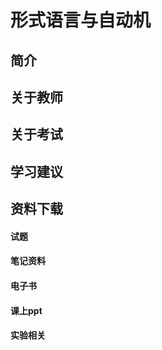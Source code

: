 
# 形式语言与自动机

## 简介

## 关于教师

## 关于考试

## 学习建议

## 资料下载
<!-- tabs:start -->

#### **试题**

#### **笔记资料**

#### **电子书**

#### **课上ppt**

#### **实验相关**

<!-- tabs:end -->


